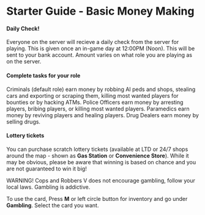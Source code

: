 # Starter Guide - Basic Money Making

#### Daily Check!

Everyone on the server will recieve a daily check from the server for playing. This is given once an in-game day at 12:00PM (Noon). This will be sent to your bank account. Amount varies on what role you are playing as on the server.

#### Complete tasks for your role

Criminals (default role) earn money by robbing AI peds and shops, stealing cars and exporting or scraping them, killing most wanted players for bounties or by hacking ATMs. Police Officers earn money by arresting players, bribing players, or killing most wanted players. Paramedics earn money by reviving players and healing players. Drug Dealers earn money by selling drugs.

#### Lottery tickets

You can purchase scratch lottery tickets (available at LTD or 24/7 shops around the map - shown as **Gas Station** or **Convenience Store**). While it may be obvious, please be aware that winning is based on chance and you are not guaranteed to win it big!

WARNING! Cops and Robbers V does not encourage gambling, follow your local laws. Gambling is addictive.

To use the card, Press **M** or left circle button for inventory and go under **Gambling**. Select the card you want.


